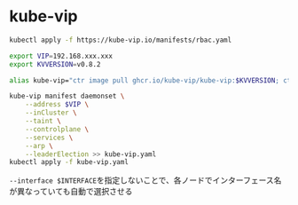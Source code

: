 # kube-vip

```sh
kubectl apply -f https://kube-vip.io/manifests/rbac.yaml

export VIP=192.168.xxx.xxx
export KVVERSION=v0.8.2

alias kube-vip="ctr image pull ghcr.io/kube-vip/kube-vip:$KVVERSION; ctr run --rm --net-host ghcr.io/kube-vip/kube-vip:$KVVERSION vip /kube-vip"

kube-vip manifest daemonset \
    --address $VIP \
    --inCluster \
    --taint \
    --controlplane \
    --services \
    --arp \
    --leaderElection >> kube-vip.yaml
kubectl apply -f kube-vip.yaml
```

`--interface $INTERFACE`を指定しないことで、各ノードでインターフェース名が異なっていても自動で選択させる
